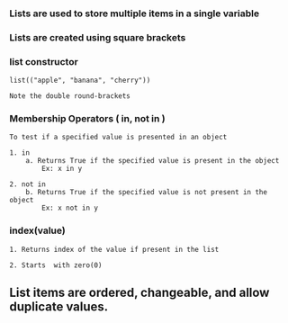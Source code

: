 ### Lists are used to store multiple items in a single variable

### Lists are created using square brackets

### list constructor

    list(("apple", "banana", "cherry"))

    Note the double round-brackets

### Membership Operators ( in, not in )

    To test if a specified value is presented in an object

    1. in 	    
        a. Returns True if the specified value is present in the object	    
            Ex: x in y	

    2. not in	
        b. Returns True if the specified value is not present in the object	
            Ex: x not in y

### index(value)

    1. Returns index of the value if present in the list

    2. Starts  with zero(0)

## List items are ordered, changeable, and allow duplicate values.